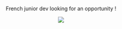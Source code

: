 <div align="center">
  <p>French junior dev looking for an opportunity !</p>
  <a href="https://skillicons.dev">
    <img src="https://skillicons.dev/icons?i=vscode,md,html,css,tailwind,js,ts,postgres,sequelize,react,redux,jest,git,github,githubactions,postman,redis,nodejs,express,docker,rabbitmq,mongodb,kubernetes,npm,stackoverflow&perline=10" />
  </a>
</div>


